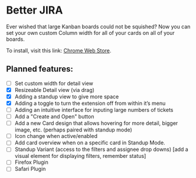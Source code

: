 # Better JIRA

Ever wished that large Kanban boards could not be squished? Now you can set your own custom Column width for all of your cards on all of your boards.

To install, visit this link: [Chrome Web Store](https://chrome.google.com/webstore/detail/better-jira/adjlkmhgnjccbagimdppnminndehkmgl).

## Planned features:
- [ ] Set custom width for detail view
- [x] Resizeable Detail view (via drag)
- [x] Adding a standup view to give more space
- [x] Adding a toggle to turn the extension off from within it’s menu
- [ ] Adding an intuitive interface for inputing large numbers of tickets
- [ ] Add a "Create and Open" button
- [ ] Add a new Card design that allows hovering for more detail, bigger image, etc. (perhaps paired with standup mode)
- [ ] Icon change when active/enabled
- [ ] Add card overview when on a specific card in Standup Mode.
- [ ] Standup Variant (access to the filters and assignee drop downs) [add a visual element for displaying filters, remember status]
- [ ] Firefox Plugin
- [ ] Safari Plugin
